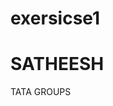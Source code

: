 # exersicse1
<!DOCTYPE html>
<html>
<body>
<title>TATA MOTORS</title>
<h1> SATHEESH </h1>
<p>TATA GROUPS</p>
</body>
</html>
